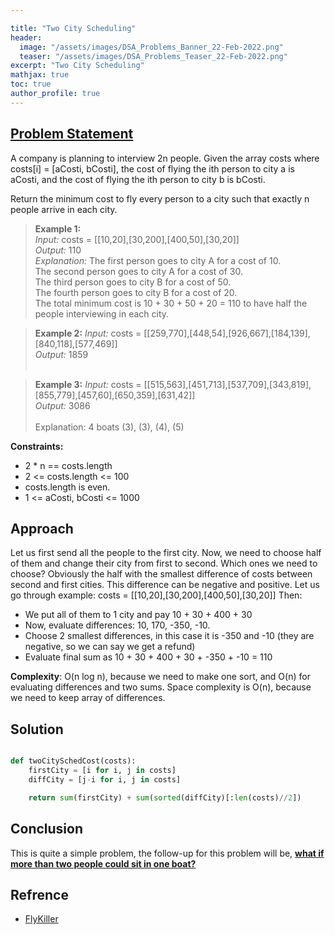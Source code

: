 ```yaml
---

title: "Two City Scheduling"
header:
  image: "/assets/images/DSA_Problems_Banner_22-Feb-2022.png"
  teaser: "/assets/images/DSA_Problems_Teaser_22-Feb-2022.png"
excerpt: "Two City Scheduling"
mathjax: true
toc: true
author_profile: true
---
```


## [Problem Statement](https://leetcode.com/problems/boats-to-save-people/)

A company is planning to interview 2n people. Given the array costs where costs[i] = [aCosti, bCosti], the cost of flying the ith person to city a is aCosti, and the cost of flying the ith person to city b is bCosti.

Return the minimum cost to fly every person to a city such that exactly n people arrive in each city.

> **Example 1:** <br />
*Input:* costs = [[10,20],[30,200],[400,50],[30,20]]<br />
*Output:* 110<br />
*Explanation:* The first person goes to city A for a cost of 10.<br />
The second person goes to city A for a cost of 30.<br />
The third person goes to city B for a cost of 50.<br /> 
The fourth person goes to city B for a cost of 20.<br />
The total minimum cost is 10 + 30 + 50 + 20 = 110 to have half the people interviewing in each city.

> **Example 2:**
*Input:* costs = [[259,770],[448,54],[926,667],[184,139],[840,118],[577,469]]<br />
*Output:* 1859<br /><br />

> **Example 3:**
*Input:* costs = [[515,563],[451,713],[537,709],[343,819],[855,779],[457,60],[650,359],[631,42]]<br />
*Output:* 3086<br /><br />
Explanation:  4 boats (3), (3), (4), (5)<br />


**Constraints:**
* 2 * n == costs.length
* 2 <= costs.length <= 100
* costs.length is even.
* 1 <= aCosti, bCosti <= 1000


## Approach

Let us first send all the people to the first city. Now, we need to choose half of them and change their city from first to second. Which ones we need to choose? Obviously the half with the smallest difference of costs between second and first cities. This difference can be negative and positive. Let us go through example: costs = [[10,20],[30,200],[400,50],[30,20]] Then:

* We put all of them to 1 city and pay 10 + 30 + 400 + 30
* Now, evaluate differences: 10, 170, -350, -10.
* Choose 2 smallest differences, in this case it is -350 and -10 (they are negative, so we can say we get a refund)
* Evaluate final sum as 10 + 30 + 400 + 30 + -350 + -10 = 110

**Complexity**: O(n log n), because we need to make one sort, and O(n) for evaluating differences and two sums. Space complexity is O(n), because we need to keep array of differences.


## Solution
```python

def twoCitySchedCost(costs):
    firstCity = [i for i, j in costs]
    diffCity = [j-i for i, j in costs]

    return sum(firstCity) + sum(sorted(diffCity)[:len(costs)//2])

```

## Conclusion
This is quite a simple problem, the follow-up for this problem will be, [**what if more than two people could sit in one boat?**](https://leetcode.com/problems/boats-to-save-people/discuss/156740/C%2B%2BJavaPython-Two-Pointers)

## Refrence
* [FlyKiller](https://flykiller.github.io/leetcode/0881)